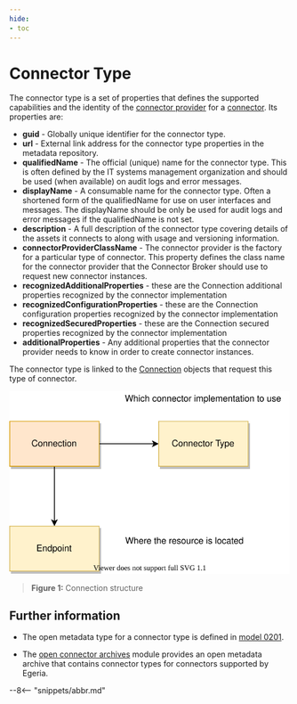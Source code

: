```yaml
---
hide:
- toc
---
```


<!-- SPDX-License-Identifier: CC-BY-4.0 -->
<!-- Copyright Contributors to the ODPi Egeria project. -->

# Connector Type

The connector type is a set of properties that defines the 
supported capabilities and the identity of the [connector provider](connector-provider.md)
for a [connector](connector.md).  Its properties are:

 * **guid** - Globally unique identifier for the connector type.
 * **url** - External link address for the connector type properties in the metadata repository.  
 * **qualifiedName** - The official (unique) name for the connector type. This is often defined by the IT
    systems management organization and should be used (when available) on audit logs and error messages.
 * **displayName** - A consumable name for the connector type.   Often a shortened form of the qualifiedName for use
  on user interfaces and messages.  The displayName should be only be used for audit logs and error messages
  if the qualifiedName is not set.
 * **description** - A full description of the connector type covering details of the assets it connects to
   along with usage and versioning information.
 * **connectorProviderClassName** - The connector provider is the factory for a particular type of connector.
 This property defines the class name for the connector provider that the Connector Broker should use to request
 new connector instances.
 * **recognizedAdditionalProperties** - these are the Connection additional properties recognized by the connector implementation
 * **recognizedConfigurationProperties** - these are the Connection configuration properties recognized by the connector implementation
 * **recognizedSecuredProperties** - these are the Connection secured properties recognized by the connector implementation
 * **additionalProperties** - Any additional properties that the connector provider needs to know in order to
  create connector instances.  

The connector type is linked to the
[Connection](connection.md) objects that request this type of connector.


![Connection Structure](connection.svg)
> **Figure 1:** Connection structure


## Further information

- The open metadata type for a connector type is defined in [model 0201](/egeria-docs/types/2/0201-Connectors-and-Connections).

- The [open connector archives](https://github.com/odpi/egeria/tree/master/open-metadata-resources/open-metadata-archives/open-connector-archives)  module provides an open metadata archive that contains connector types for connectors supported by Egeria.


--8<-- "snippets/abbr.md"